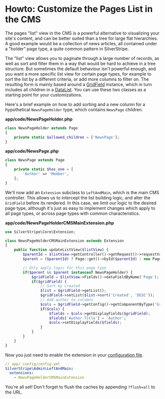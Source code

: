 # Howto: Customize the Pages List in the CMS

The pages "list" view in the CMS is a powerful alternative to visualizing
your site's content, and can be better suited than a tree for large flat
hierarchies. A good example would be a collection of news articles,
all contained under a "holder" page type, a quite common pattern in SilverStripe.

The "list" view allows you to paginate through a large number of records,
as well as sort and filter them in a way that would be hard to achieve in a tree structure.
But sometimes the default behaviour isn't powerful enough, and you want a more
specific list view for certain page types, for example to sort the list by
a different criteria, or add more columns to filter on. The resulting
form is mainly based around a [GridField](/reference/grid-field) instance,
which in turn includes all children in a [DataList](/topics/datamodel).
You can use these two classes as a starting point for your customizations.

Here's a brief example on how to add sorting and a new column for a
hypothetical `NewsPageHolder` type, which contains `NewsPage` children.


**app/code/NewsPageHolder.php**

```php
class NewsPageHolder extends Page 
{
    private static $allowed_children = ['NewsPage'];
}
```

**app/code/NewsPage.php**

```php
class NewsPage extends Page 
{
    private static $has_one = [
        'Author' => 'Member',
    ];
}
```

We'll now add an `Extension` subclass to `LeftAndMain`, which is the main CMS controller.
This allows us to intercept the list building logic, and alter the `GridField`
before its rendered. In this case, we limit our logic to the desired page type,
although it's just as easy to implement changes which apply to all page types,
or across page types with common characteristics.

**app/code/NewsPageHolderCMSMainExtension.php**

```php
use SilverStripe\Core\Extension;

class NewsPageHolderCMSMainExtension extends Extension 
{
    public function updateListView($listView) {
        $parentId = $listView->getController()->getRequest()->requestVar('ParentID');
        $parent = ($parentId) ? Page::get()->byId($parentId) : new Page();

        // Only apply logic for this page type
        if($parent && $parent instanceof NewsPageHolder) {
            $gridField = $listView->Fields()->dataFieldByName('Page');
            if($gridField) {
                // Sort by created
                $list = $gridField->getList();
                $gridField->setList($list->sort('Created', 'DESC'));
                // Add author to columns
                $cols = $gridField->getConfig()->getComponentByType('GridFieldDataColumns');
                if($cols) {
                    $fields = $cols->getDisplayFields($gridField);
                    $fields['Author.Title'] = 'Author';
                    $cols->setDisplayFields($fields);
                }
            }
        }
    }
}
```

Now you just need to enable the extension in your [configuration file](../../configuration).

```yml
// app/_config/config.yml
SilverStripe\Admin\LeftAndMain:
  extensions:
    - NewsPageHolderCMSMainExtension
```

You're all set! Don't forget to flush the caches by appending `?flush=all` to the URL.
